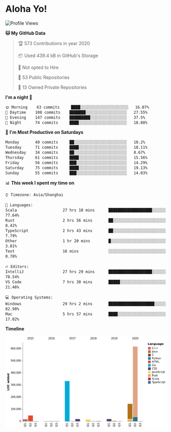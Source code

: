 # Aloha Yo!

<!--START_SECTION:waka-->
![Profile Views](http://img.shields.io/badge/Profile%20Views-0-blue)

**🐱 My GitHub Data** 

> 🏆 573 Contributions in year 2020
 > 
> 📦 Used 439.4 kB in GitHub's Storage 
 > 
> 🚫 Not opted to Hire
 > 
> 📜 53 Public Repositories 
 > 
> 🔑 13 Owned Private Repositories 

**I'm a night 🦉** 

```text
🌞 Morning    63 commits     ████░░░░░░░░░░░░░░░░░░░░░   16.07% 
🌆 Daytime    108 commits    ███████░░░░░░░░░░░░░░░░░░   27.55% 
🌃 Evening    147 commits    █████████░░░░░░░░░░░░░░░░   37.5% 
🌙 Night      74 commits     ████░░░░░░░░░░░░░░░░░░░░░   18.88%

```
📅 **I'm Most Productive on Saturdays** 

```text
Monday       40 commits     ██░░░░░░░░░░░░░░░░░░░░░░░   10.2% 
Tuesday      71 commits     ████░░░░░░░░░░░░░░░░░░░░░   18.11% 
Wednesday    34 commits     ██░░░░░░░░░░░░░░░░░░░░░░░   8.67% 
Thursday     61 commits     ████░░░░░░░░░░░░░░░░░░░░░   15.56% 
Friday       56 commits     ███░░░░░░░░░░░░░░░░░░░░░░   14.29% 
Saturday     75 commits     ████░░░░░░░░░░░░░░░░░░░░░   19.13% 
Sunday       55 commits     ███░░░░░░░░░░░░░░░░░░░░░░   14.03%

```


📊 **This week I spent my time on** 

```text
⌚︎ Timezone: Asia/Shanghai

💬 Languages: 
Scala                    27 hrs 10 mins      ███████████████████░░░░░░   77.64% 
Rust                     2 hrs 56 mins       ██░░░░░░░░░░░░░░░░░░░░░░░   8.42% 
TypeScript               2 hrs 43 mins       ██░░░░░░░░░░░░░░░░░░░░░░░   7.79% 
Other                    1 hr 20 mins        █░░░░░░░░░░░░░░░░░░░░░░░░   3.81% 
Text                     16 mins             ░░░░░░░░░░░░░░░░░░░░░░░░░   0.78%

🔥 Editors: 
IntelliJ                 27 hrs 29 mins      ███████████████████░░░░░░   78.54% 
VS Code                  7 hrs 30 mins       █████░░░░░░░░░░░░░░░░░░░░   21.46%

💻 Operating Systems: 
Windows                  29 hrs 2 mins       ████████████████████░░░░░   82.98% 
Mac                      5 hrs 57 mins       ████░░░░░░░░░░░░░░░░░░░░░   17.02%

```

**Timeline**

![Chart not found](https://github.com/GarfieldZHU/GarfieldZHU/blob/master/charts/bar_graph.png) 


<!--END_SECTION:waka-->
